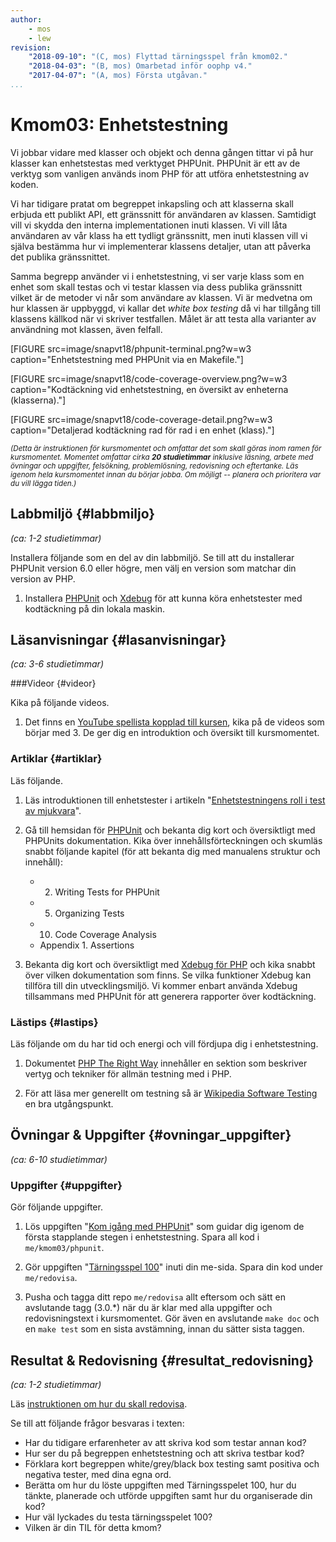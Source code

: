 ```yaml
---
author:
    - mos
    - lew
revision:
    "2018-09-10": "(C, mos) Flyttad tärningsspel från kmom02."
    "2018-04-03": "(B, mos) Omarbetad inför oophp v4."
    "2017-04-07": "(A, mos) Första utgåvan."
...
```

Kmom03: Enhetstestning 
==================================

Vi jobbar vidare med klasser och objekt och denna gången tittar vi på hur klasser kan enhetstestas med verktyget PHPUnit. PHPUnit är ett av de verktyg som vanligen används inom PHP för att utföra enhetstestning av koden.

Vi har tidigare pratat om begreppet inkapsling och att klasserna skall erbjuda ett publikt API, ett gränssnitt för användaren av klassen. Samtidigt vill vi skydda den interna implementationen inuti klassen. Vi vill låta användaren av vår klass ha ett tydligt gränssnitt, men inuti klassen vill vi själva bestämma hur vi implementerar klassens detaljer, utan att påverka det publika gränssnittet.

Samma begrepp använder vi i enhetstestning, vi ser varje klass som en enhet som skall testas och vi testar klassen via dess publika gränssnitt vilket är de metoder vi når som användare av klassen. Vi är medvetna om hur klassen är uppbyggd, vi kallar det _white box testing_ då vi har tillgång till klassens källkod när vi skriver testfallen. Målet är att testa alla varianter av användning mot klassen, även felfall.

<!-- more -->

[FIGURE src=image/snapvt18/phpunit-terminal.png?w=w3 caption="Enhetstestning med PHPUnit via en Makefile."]

[FIGURE src=image/snapvt18/code-coverage-overview.png?w=w3 caption="Kodtäckning vid enhetstestning, en översikt av enheterna (klasserna)."]

[FIGURE src=image/snapvt18/code-coverage-detail.png?w=w3 caption="Detaljerad kodtäckning rad för rad i en enhet (klass)."]

<!--st op-->

<small><i>(Detta är instruktionen för kursmomentet och omfattar det som skall göras inom ramen för kursmomentet. Momentet omfattar cirka **20 studietimmar** inklusive läsning, arbete med övningar och uppgifter, felsökning, problemlösning, redovisning och eftertanke. Läs igenom hela kursmomentet innan du börjar jobba. Om möjligt -- planera och prioritera var du vill lägga tiden.)</i></small>



Labbmiljö {#labbmiljo}
---------------------------------

*(ca: 1-2 studietimmar)*

Installera följande som en del av din labbmiljö. Se till att du installerar PHPUnit version 6.0 eller högre, men välj en version som matchar din version av PHP.

1. Installera [PHPUnit](labbmiljo/phpunit) och [Xdebug](labbmiljo/xdebug) för att kunna köra enhetstester med kodtäckning på din lokala maskin.



Läsanvisningar  {#lasanvisningar}
---------------------------------

*(ca: 3-6 studietimmar)*



###Videor {#videor}

Kika på följande videos.

1. Det finns en [YouTube spellista kopplad till kursen](https://www.youtube.com/playlist?list=PLKtP9l5q3ce_jh6fAj1iwiJSj70DXA2Vn), kika på de videos som börjar med 3. De ger dig en introduktion och översikt till kursmomentet.



### Artiklar {#artiklar}

Läs följande.

1. Läs introduktionen till enhetstester i artikeln "[Enhetstestningens roll i test av mjukvara](kunskap/enhetstestningens-roll-i-test-av-mjukvara)".

1. Gå till hemsidan för [PHPUnit](https://phpunit.de/) och bekanta dig kort och översiktligt med PHPUnits dokumentation. Kika över innehållsförteckningen och skumläs snabbt följande kapitel (för att bekanta dig med manualens struktur och innehåll):
    * 2. Writing Tests for PHPUnit
    * 5. Organizing Tests
    * 10. Code Coverage Analysis
    * Appendix 1. Assertions

1. Bekanta dig kort och översiktligt med [Xdebug för PHP](https://xdebug.org/) och kika snabbt över vilken dokumentation som finns. Se vilka funktioner Xdebug kan tillföra till din utvecklingsmiljö. Vi kommer enbart använda Xdebug tillsammans med PHPUnit för att generera rapporter över kodtäckning.



### Lästips {#lastips}

Läs följande om du har tid och energi och vill fördjupa dig i enhetstestning.

1. Dokumentet [PHP The Right Way](http://www.phptherightway.com/) innehåller en sektion som beskriver vertyg och tekniker för allmän testning med i PHP.

1. För att läsa mer generellt om testning så är [Wikipedia Software Testing](https://en.wikipedia.org/wiki/Software_testing) en bra utgångspunkt.



Övningar & Uppgifter  {#ovningar_uppgifter}
-------------------------------------------

*(ca: 6-10 studietimmar)*



### Uppgifter {#uppgifter}

Gör följande uppgifter.

1. Lös uppgiften "[Kom igång med PHPUnit](uppgift/kom-igang-med-phpunit)" som guidar dig igenom de första stapplande stegen i enhetstestning. Spara all kod i `me/kmom03/phpunit`.

1. Gör uppgiften "[Tärningsspel 100](uppgift/tarningsspel-100)" inuti din me-sida. Spara din kod under `me/redovisa`.

1. Pusha och tagga ditt repo `me/redovisa` allt eftersom och sätt en avslutande tagg (3.0.\*) när du är klar med alla uppgifter och redovisningstext i kursmomentet. Gör även en avslutande `make doc` och en `make test` som en sista avstämning, innan du sätter sista taggen.

<!--
Gör även enhetstestning på tärningsspelet, eller enbart tärningsklasserna från guiden?

Borde guiden ha en viss del i detta kmom? Eller bättre bara fokusera på enhetstestning kanske.
-->



Resultat & Redovisning  {#resultat_redovisning}
-----------------------------------------------

*(ca: 1-2 studietimmar)*

Läs [instruktionen om hur du skall redovisa](./../redovisa).

Se till att följande frågor besvaras i texten:

* Har du tidigare erfarenheter av att skriva kod som testar annan kod?
* Hur ser du på begreppen enhetstestning och att skriva testbar kod?
* Förklara kort begreppen white/grey/black box testing samt positiva och negativa tester, med dina egna ord.
* Berätta om hur du löste uppgiften med Tärningsspelet 100, hur du tänkte, planerade och utförde uppgiften samt hur du organiserade din kod?
* Hur väl lyckades du testa tärningsspelet 100?
* Vilken är din TIL för detta kmom?
